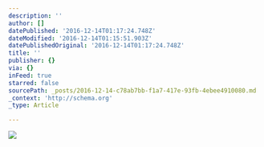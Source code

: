```yaml
---
description: ''
author: []
datePublished: '2016-12-14T01:17:24.748Z'
dateModified: '2016-12-14T01:15:51.903Z'
datePublishedOriginal: '2016-12-14T01:17:24.748Z'
title: ''
publisher: {}
via: {}
inFeed: true
starred: false
sourcePath: _posts/2016-12-14-c78ab7bb-f1a7-417e-93fb-4ebee4910080.md
_context: 'http://schema.org'
_type: Article

---
```

![](https://the-grid-user-content.s3-us-west-2.amazonaws.com/f3a1b103-1f27-4f49-a1ca-101526ba5e19.png)